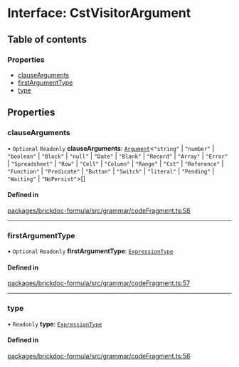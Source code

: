 # Interface: CstVisitorArgument

## Table of contents

### Properties

- [clauseArguments](CstVisitorArgument.md#clausearguments)
- [firstArgumentType](CstVisitorArgument.md#firstargumenttype)
- [type](CstVisitorArgument.md#type)

## Properties

### <a id="clausearguments" name="clausearguments"></a> clauseArguments

• `Optional` `Readonly` **clauseArguments**: [`Argument`](Argument.md)<`"string"` \| `"number"` \| `"boolean"` \| `"Block"` \| `"null"` \| `"Date"` \| `"Blank"` \| `"Record"` \| `"Array"` \| `"Error"` \| `"Spreadsheet"` \| `"Row"` \| `"Cell"` \| `"Column"` \| `"Range"` \| `"Cst"` \| `"Reference"` \| `"Function"` \| `"Predicate"` \| `"Button"` \| `"Switch"` \| `"literal"` \| `"Pending"` \| `"Waiting"` \| `"NoPersist"`\>[]

#### Defined in

[packages/brickdoc-formula/src/grammar/codeFragment.ts:58](https://github.com/mashcard/mashcard/blob/main/packages/brickdoc-formula/src/grammar/codeFragment.ts#L58)

---

### <a id="firstargumenttype" name="firstargumenttype"></a> firstArgumentType

• `Optional` `Readonly` **firstArgumentType**: [`ExpressionType`](../README.md#expressiontype)

#### Defined in

[packages/brickdoc-formula/src/grammar/codeFragment.ts:57](https://github.com/mashcard/mashcard/blob/main/packages/brickdoc-formula/src/grammar/codeFragment.ts#L57)

---

### <a id="type" name="type"></a> type

• `Readonly` **type**: [`ExpressionType`](../README.md#expressiontype)

#### Defined in

[packages/brickdoc-formula/src/grammar/codeFragment.ts:56](https://github.com/mashcard/mashcard/blob/main/packages/brickdoc-formula/src/grammar/codeFragment.ts#L56)
